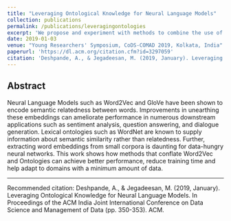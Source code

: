 ```yaml
---
title: "Leveraging Ontological Knowledge for Neural Language Models"
collection: publications
permalink: /publications/leveragingontologies
excerpt: 'We propose and experiment with methods to combine the use of ontologies and function approximaters. We pose the methods as a type of data-knowledge trade-off and achieve superior performance on muliple tasks'
date: 2019-01-03
venue: "Young Researchers' Symposium, CoDS-COMAD 2019, Kolkata, India"
paperurl: 'https://dl.acm.org/citation.cfm?id=3297059'
citation: 'Deshpande, A., & Jegadeesan, M. (2019, January). Leveraging Ontological Knowledge for Neural Language Models. In Proceedings of the ACM India Joint International Conference on Data Science and Management of Data (pp. 350-353). ACM.'
---
```


## Abstract

Neural Language Models such as Word2Vec and GloVe have been shown to encode semantic relatedness between words. Improvements in unearthing these embeddings can ameliorate performance in numerous downstream applications such as sentiment analysis, question answering, and dialogue generation. Lexical ontologies such as WordNet are known to supply information about semantic similarity rather than relatedness. Further, extracting word embeddings from small corpora is daunting for data-hungry neural networks. This work shows how methods that conflate Word2Vec and Ontologies can achieve better performance, reduce training time and help adapt to domains with a minimum amount of data.

<hr />

Recommended citation: Deshpande, A., & Jegadeesan, M. (2019, January). Leveraging Ontological Knowledge for Neural Language Models. In Proceedings of the ACM India Joint International Conference on Data Science and Management of Data (pp. 350-353). ACM.
